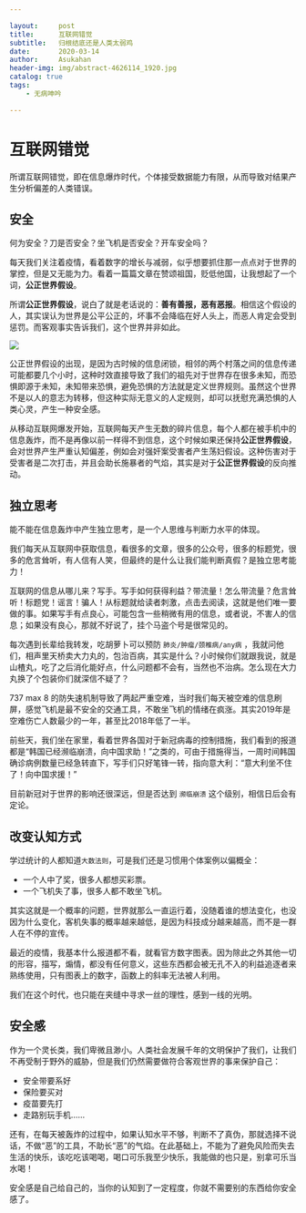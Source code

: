 ```yaml
---

layout:     post
title:      互联网错觉
subtitle:   归根结底还是人类太弱鸡
date:       2020-03-14
author:     Asukahan
header-img: img/abstract-4626114_1920.jpg
catalog: true
tags:
    - 无病呻吟

---
```


# 互联网错觉

所谓互联网错觉，即在信息爆炸时代，个体接受数据能力有限，从而导致对结果产生分析偏差的人类错误。

## 安全
何为安全？刀是否安全？坐飞机是否安全？开车安全吗？

每天我们关注着疫情，看着数字的增长与减弱，似乎想要抓住那一点点对于世界的掌控，但是又无能为力。看着一篇篇文章在赞颂祖国，贬低他国，让我想起了一个词，**公正世界假设**。

所谓**公正世界假设**，说白了就是老话说的：**善有善报，恶有恶报**。相信这个假设的人，其实误认为世界是公平公正的，坏事不会降临在好人头上，而恶人肯定会受到惩罚。而客观事实告诉我们，这个世界并非如此。

![](http://47.105.183.69/img/post-internet-illusion/illusion.png)

公正世界假设的出现，是因为古时候的信息闭锁，相邻的两个村落之间的信息传递可能都要几个小时，这种时效直接导致了我们的祖先对于世界存在很多未知，而恐惧即源于未知，未知带来恐惧，避免恐惧的方法就是定义世界规则。虽然这个世界不是以人的意志为转移，但这种实际无意义的人定规则，却可以抚慰充满恐惧的人类心灵，产生一种安全感。

从移动互联网爆发开始，互联网每天产生无数的碎片信息，每个人都在被手机中的信息轰炸，而不是再像以前一样得不到信息，这个时候如果还保持**公正世界假设**，会对世界产生严重认知偏差，例如会对强奸案受害者产生荡妇假设。这种伤害对于受害者是二次打击，并且会助长施暴者的气焰，其实是对于**公正世界假设**的反向推动。

## 独立思考

能不能在信息轰炸中产生独立思考，是一个人思维与判断力水平的体现。

我们每天从互联网中获取信息，看很多的文章，很多的公众号，很多的标题党，很多的危言耸听，有人信有人笑，但最终的是什么让我们能判断真假？是独立思考能力！

互联网的信息从哪儿来？写手。写手如何获得利益？带流量！怎么带流量？危言耸听！标题党！谣言！骗人！从标题就给读者刺激，点击去阅读，这就是他们唯一要做的事。如果写手有点良心，可能包含一些稍微有用的信息，或者说，不害人的信息；如果没有良心，那就不好说了，挂个马盗个号是很常见的。

每次遇到长辈给我转发，吃胡萝卜可以预防 `肺炎/肿瘤/颈椎病/any病` ，我就问他们，相声里天桥卖大力丸的，包治百病，其实是什么？小时候你们就跟我说，就是山楂丸，吃了之后消化能好点，什么问题都不会有，当然也不治病。怎么现在大力丸换了个包装你们就深信不疑了？

737 max 8 的防失速机制导致了两起严重空难，当时我们每天被空难的信息刷屏，感觉飞机是最不安全的交通工具，不敢坐飞机的情绪在疯涨。其实2019年是空难伤亡人数最少的一年，甚至比2018年低了一半。

前些天，我们坐在家里，看着世界各国对于新冠病毒的控制措施，我们看到的报道都是“韩国已经濒临崩溃，向中国求助！”之类的，可由于措施得当，一周时间韩国确诊病例数量已经急转直下，写手们只好笔锋一转，指向意大利：“意大利坐不住了！向中国求援！”

目前新冠对于世界的影响还很深远，但是否达到 `濒临崩溃` 这个级别，相信日后会有定论。

## 改变认知方式

学过统计的人都知道`大数法则`，可是我们还是习惯用个体案例以偏概全：

* 一个人中了奖，很多人都想买彩票。
* 一个飞机失了事，很多人都不敢坐飞机。

其实这就是一个概率的问题，世界就那么一直运行着，没随着谁的想法变化，也没因为什么变化，客机失事的概率越来越低，是因为科技成分越来越高，而不是一群人在不停的宣传。

最近的疫情，我基本什么报道都不看，就看官方数字图表。因为除此之外其他一切的形容，描写，煽情，都没有任何意义，这些东西都会被无孔不入的利益追逐者来熟练使用，只有图表上的数字，函数上的斜率无法被人利用。

我们在这个时代，也只能在夹缝中寻求一丝的理性，感到一线的光明。

## 安全感
作为一个灵长类，我们卑微且渺小。人类社会发展千年的文明保护了我们，让我们不再受制于野外的威胁，但是我们仍然需要做符合客观世界的事来保护自己：

* 安全带要系好
* 保险要买对
* 疫苗要先打
* 走路别玩手机……

还有，在每天被轰炸的过程中，如果认知水平不够，判断不了真伪，那就选择不说话，不做“恶”的工具，不助长“恶”的气焰。在此基础上，不能为了避免风险而失去生活的快乐，该吃吃该喝喝，喝口可乐我至少快乐，我能做的也只是，别拿可乐当水喝！

安全感是自己给自己的，当你的认知到了一定程度，你就不需要别的东西给你安全感了。












